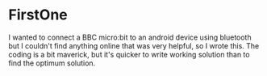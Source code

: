 # FirstOne

I wanted to connect a BBC micro:bit to an android device using bluetooth but I couldn't find anything online that was very helpful, so I wrote this.
The coding is a bit maverick, but it's quicker to write working solution than to find the optimum solution.
